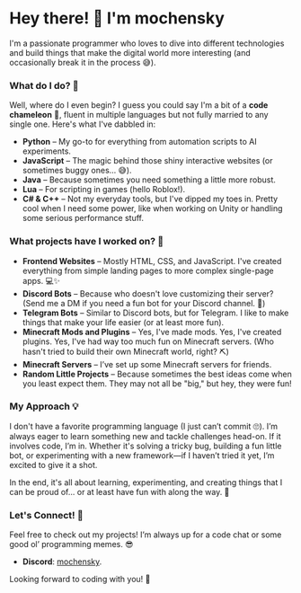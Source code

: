 # Hey there! 👋 I'm mochensky

I'm a passionate programmer who loves to dive into different technologies and build things that make the digital world more interesting (and occasionally break it in the process 😅).

### What do I do? 🤔

Well, where do I even begin? I guess you could say I'm a bit of a **code chameleon** 🦎, fluent in multiple languages but not fully married to any single one. Here's what I've dabbled in:

- **Python** – My go-to for everything from automation scripts to AI experiments.
- **JavaScript** – The magic behind those shiny interactive websites (or sometimes buggy ones… 😅).
- **Java** – Because sometimes you need something a little more robust.
- **Lua** – For scripting in games (hello Roblox!).
- **C# & C++** – Not my everyday tools, but I've dipped my toes in. Pretty cool when I need some power, like when working on Unity or handling some serious performance stuff.

### What projects have I worked on? 🚀

- **Frontend Websites** – Mostly HTML, CSS, and JavaScript. I've created everything from simple landing pages to more complex single-page apps. 💻✨
- **Discord Bots** – Because who doesn't love customizing their server? (Send me a DM if you need a fun bot for your Discord channel. 🤖)
- **Telegram Bots** – Similar to Discord bots, but for Telegram. I like to make things that make your life easier (or at least more fun).
- **Minecraft Mods and Plugins** – Yes, I've made mods. Yes, I've created plugins. Yes, I've had way too much fun on Minecraft servers. (Who hasn't tried to build their own Minecraft world, right? ⛏️)
- **Minecraft Servers** – I’ve set up some Minecraft servers for friends.
- **Random Little Projects** – Because sometimes the best ideas come when you least expect them. They may not all be "big," but hey, they were fun!

### My Approach 💡

I don't have a favorite programming language (I just can’t commit 🙄). I’m always eager to learn something new and tackle challenges head-on. If it involves code, I’m in. Whether it's solving a tricky bug, building a fun little bot, or experimenting with a new framework—if I haven’t tried it yet, I’m excited to give it a shot.

In the end, it's all about learning, experimenting, and creating things that I can be proud of... or at least have fun with along the way. 🎉

### Let's Connect! 🚀

Feel free to check out my projects! I’m always up for a code chat or some good ol’ programming memes. 😎

- **Discord**: [mochensky](https://discord.com/users/921107440496443392).

Looking forward to coding with you! 👾

